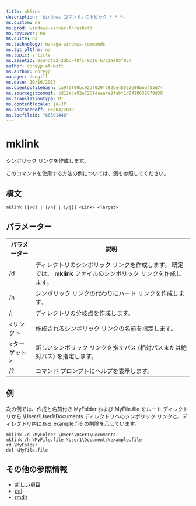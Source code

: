 ```yaml
---
title: mklink
description: 'Windows コマンド」のトピック * * *- '
ms.custom: na
ms.prod: windows-server-threshold
ms.reviewer: na
ms.suite: na
ms.technology: manage-windows-commands
ms.tgt_pltfrm: na
ms.topic: article
ms.assetid: 0ce4df22-2dbc-48fc-9c16-b721ae85f857
author: coreyp-at-msft
ms.author: coreyp
manager: dongill
ms.date: 10/16/2017
ms.openlocfilehash: ca9f5f00bc92d7929f782be45562e80bba455d74
ms.sourcegitcommit: cd12ace92e7251daaa4e9fabf1d8418632879d38
ms.translationtype: MT
ms.contentlocale: ja-JP
ms.lasthandoff: 06/04/2019
ms.locfileid: "66501448"
---
```

# <a name="mklink"></a>mklink
シンボリック リンクを作成します。

このコマンドを使用する方法の例については、[例](#BKMK_examples)を参照してください。

## <a name="syntax"></a>構文

```
mklink [[/d] | [/h] | [/j]] <Link> <Target>
```

## <a name="parameters"></a>パラメーター

|パラメーター|説明|
|---------|-----------|
|/d|ディレクトリのシンボリック リンクを作成します。 既定では、 **mklink** ファイルのシンボリック リンクを作成します。|
|/h|シンボリック リンクの代わりにハード リンクを作成します。|
|/j|ディレクトリの分岐点を作成します。|
|\<リンク >|作成されるシンボリック リンクの名前を指定します。|
|\<ターゲット >|新しいシンボリック リンクを指すパス (相対パスまたは絶対パス) を指定します。|
|/?|コマンド プロンプトにヘルプを表示します。|

## <a name="BKMK_examples"></a>例

次の例では、作成と名前付き MyFolder および MyFile.file をルート ディレクトリから \Users\User1\Documents ディレクトリへのシンボリック リンクと、ディレクトリ内にある example.file の削除を示しています。
```
mklink /d \MyFolder \Users\User1\Documents
mklink /h \MyFile.file \User1\Documents\example.file
rd \MyFolder
del \MyFile.file
```
## <a name="additional-references"></a>その他の参照情報
-   [新しい項目](https://docs.microsoft.com/en-us/powershell/module/microsoft.powershell.management/new-item?view=powershell-6)
-   [del](https://docs.microsoft.com/en-us/windows-server/administration/windows-commands/del)
-   [rmdir](https://docs.microsoft.com/en-us/windows-server/administration/windows-commands/rd)
